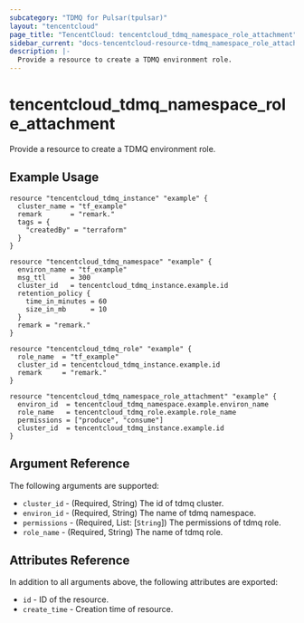 ```yaml
---
subcategory: "TDMQ for Pulsar(tpulsar)"
layout: "tencentcloud"
page_title: "TencentCloud: tencentcloud_tdmq_namespace_role_attachment"
sidebar_current: "docs-tencentcloud-resource-tdmq_namespace_role_attachment"
description: |-
  Provide a resource to create a TDMQ environment role.
---
```


# tencentcloud_tdmq_namespace_role_attachment

Provide a resource to create a TDMQ environment role.

## Example Usage

```hcl
resource "tencentcloud_tdmq_instance" "example" {
  cluster_name = "tf_example"
  remark       = "remark."
  tags = {
    "createdBy" = "terraform"
  }
}

resource "tencentcloud_tdmq_namespace" "example" {
  environ_name = "tf_example"
  msg_ttl      = 300
  cluster_id   = tencentcloud_tdmq_instance.example.id
  retention_policy {
    time_in_minutes = 60
    size_in_mb      = 10
  }
  remark = "remark."
}

resource "tencentcloud_tdmq_role" "example" {
  role_name  = "tf_example"
  cluster_id = tencentcloud_tdmq_instance.example.id
  remark     = "remark."
}

resource "tencentcloud_tdmq_namespace_role_attachment" "example" {
  environ_id  = tencentcloud_tdmq_namespace.example.environ_name
  role_name   = tencentcloud_tdmq_role.example.role_name
  permissions = ["produce", "consume"]
  cluster_id  = tencentcloud_tdmq_instance.example.id
}
```

## Argument Reference

The following arguments are supported:

* `cluster_id` - (Required, String) The id of tdmq cluster.
* `environ_id` - (Required, String) The name of tdmq namespace.
* `permissions` - (Required, List: [`String`]) The permissions of tdmq role.
* `role_name` - (Required, String) The name of tdmq role.

## Attributes Reference

In addition to all arguments above, the following attributes are exported:

* `id` - ID of the resource.
* `create_time` - Creation time of resource.



